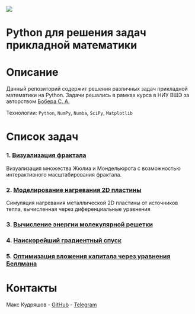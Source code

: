 ![](doc/logo.jpg)

# Python для решения задач прикладной математики

# Описание

Данный репозиторий содержит решения различных задач прикладной математики на Python.
Задачи решались в рамках курса в НИУ ВШЭ за авторством [Бобера С. А.](https://www.hse.ru/staff/botas)



[//]: # (Данный проект создавался с целью практики эффективного использования Python)

[//]: # ()
[//]: # (- Принципы построения эффективного &#40;быстрого&#41; вычислительного кода на Python.)

[//]: # (- Освоение технологии JIT-компиляции и распараллеливания вычислений.)

[//]: # (- Освоение технологий программирования двумерной и трехмерной процедурной графики.)

[//]: # (- Практика написание алгоритмов для решения физических и прикладных математических задач.)

Технологии: `Python`, `NumPy`, `Numba`, `SciPy`, `Matplotlib`

# Список задач

### 1. [Визуализация фрактала](fractals)
Визуализация множества Жюлиа и Мондельюрота с возможностью интерактивного масштабирования фрактала.

### 2. [Моделирование нагревания 2D пластины](heat-transfer)
Симуляция нагревания металлической 2D пластины от источников тепла, вычисленная через диференциальные уравнения

### 3. [Вычисление энергии молекулярной решетки](ferromagnetic)

### 4. [Наискорейший градиентный спуск](https://github.com/kudrmax/mathematical-optimization/tree/448f8a4ab6336b4db697c0123eaeb2a0cff725f0/gradients)

### 5. [Оптимизация вложения капитала через уравнения Беллмана](https://github.com/kudrmax/mathematical-optimization/tree/448f8a4ab6336b4db697c0123eaeb2a0cff725f0/bellman)

# Контакты

Макс Кудряшов - [GitHub](https://github.com/kudrmax/) - [Telegram](https://t.me/kudrmax)
